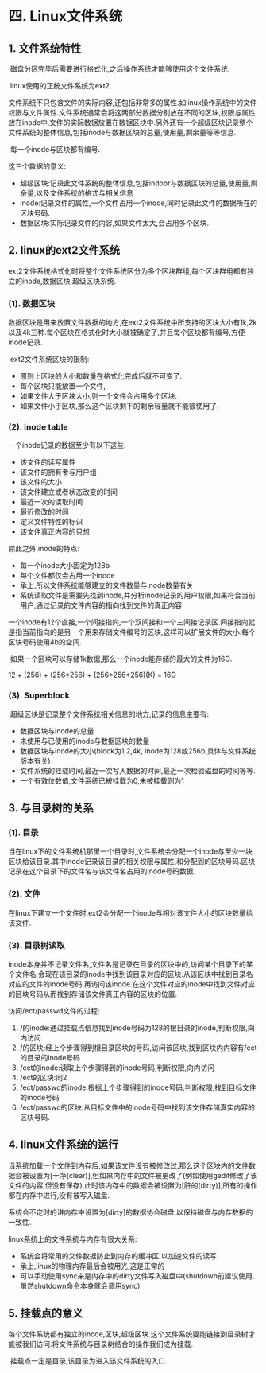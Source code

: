 # 四. Linux文件系统

## 1. 文件系统特性

​		磁盘分区完毕后需要进行格式化,之后操作系统才能够使用这个文件系统.

​		linux使用的正统文件系统为ext2.

​		文件系统不只包含文件的实际内容,还包括非常多的属性.如linux操作系统中的文件权限与文件属性.文件系统通常会将这两部分数据分别放在不同的区块,权限与属性放在inode中,文件的实际数据放置在数据区块中.另外还有一个超级区块记录整个文件系统的整体信息,包括inode与数据区块的总量,使用量,剩余量等等信息.

​		每一个inode与区块都有编号.

这三个数据的意义:

-   超级区块:记录此文件系统的整体信息,包括indoor与数据区块的总量,使用量,剩余量,以及文件系统的格式与相关信息
-   inode:记录文件的属性,一个文件占用一个inode,同时记录此文件的数据所在的区块号码.
-   数据区块:实际记录文件的内容,如果文件太大,会占用多个区块.

## 2. linux的ext2文件系统

​		ext2文件系统格式化时将整个文件系统区分为多个区块群组,每个区块群组都有独立的inode,数据区块,超级区块系统.

### (1). 数据区块

​		数据区块是用来放置文件数据的地方,在ext2文件系统中所支持的区块大小有1k,2k以及4k三种.每个区块在格式化时大小就被确定了,并且每个区块都有编号,方便inode记录.

​		ext2文件系统区块的限制:

-   原则上区块的大小和数量在格式化完成后就不可变了.
-   每个区块只能放置一个文件,
-   如果文件大于区块大小,则一个文件会占用多个区块.
-   如果文件小于区块,那么这个区块剩下的剩余容量就不能被使用了.

### (2). inode table

一个inode记录的数据至少有以下这些:

-   该文件的读写属性
-   该文件的拥有者与用户组
-   该文件的大小
-   该文件建立或者状态改变的时间
-   最近一次的读取时间
-   最近修改的时间
-   定义文件特性的标识
-   该文件真正内容的只想

除此之外,inode的特点:

-   每一个inode大小固定为128b
-   每个文件都仅会占用一个inode
-   承上,所以文件系统能够建立的文件数量与inode数量有关
-   系统读取文件是需要先找到inode,并分析inode记录的用户权限,如果符合当前用户,通过记录的文件内容的指向找到文件的真正内容

​		一个inode有12个直接,一个间接指向,一个双间接和一个三间接记录区.间接指向就是指当前指向的是另一个用来存储文件编号的区块,这样可以扩展文件的大小.每个区块号码使用4b的空间.

​		如果一个区块可以存储1k数据,那么一个inode能存储的最大的文件为16G.

12 + (256) + (256\*256) + (256\*256\*256)(K) = 16G

### (3). Superblock

​		超级区块是记录整个文件系统相关信息的地方,记录的信息主要有:

-   数据区块与inode的总量
-   未使用与已使用的inode与数据区块的数量
-   数据区块与inode的大小(block为1,2,4k, inode为128或256b,具体与文件系统版本有关)
-   文件系统的挂载时间,最近一次写入数据的时间,最近一次检验磁盘的时间等等.
-   一个有效位数值,文件系统已被挂载为0,未被挂载则为1

## 3. 与目录树的关系

### (1). 目录

​		当在linux下的文件系统机那里一个目录时,文件系统会分配一个inode与至少一块区块给该目录.其中inode记录该目录的相关权限与属性,和分配到的区块号码.区块记录在这个目录下的文件名与该文件名占用的inode号码数据.

### (2). 文件

​		在linux下建立一个文件时,ext2会分配一个inode与相对该文件大小的区块数量给该文件.

### (3). 目录树读取

​		inode本身并不记录文件名,文件名是记录在目录的区块中的,访问某个目录下的某个文件名,会现在该目录的inode中找到该目录对应的区块.从该区块中找到目录名对应的文件的inode号码,再访问该inode.在这个文件对应的inode中找到文件对应的区块号码从而找到存储该文件真正内容的区块的位置.

访问/ect/passwd文件的过程:

1.  /的inode:通过挂载点信息找到inode号码为128的根目录的inode,判断权限,向内访问
1.  /的区块:经上个步骤得到根目录区块的号码,访问该区块,找到区块内内容有/ect的目录的inode号码
1.  /ect的inode:读取上个步骤得到的inode号码,判断权限,向内访问
1.  /ect的区块:同2
1.  /ect/passwd的inode:根据上个步骤得到的inode号码,判断权限,找到目标文件的inode号码
1.  /ect/passwd的区块:从目标文件中的inode号码中找到该文件存储真实内容的区块号码.

## 4. linux文件系统的运行

​		当系统加载一个文件到内存后,如果该文件没有被修改过,那么这个区块内的文件数据会被设置为[干净(clear)],但如果内存中的文件被更改了(例如使用gedit修改了该文件的内容,但没有保存),此时该内存中的数据会被设置为[脏的(dirty)],所有的操作都在内存中进行,没有被写入磁盘.

​		系统会不定时的讲内存中设置为[dirty]的数据协会磁盘,以保持磁盘与内存数据的一致性.

linux系统上的文件系统与内存有很大关系:

-   系统会将常用的文件数据防止到内存的缓冲区,以加速文件的读写
-   承上,linux的物理内存最后会被用光,这是正常的
-   可以手动使用sync来是内存中的dirty文件写入磁盘中(shutdown前建议使用,虽然shutdown命令本身就会调用sync)

## 5. 挂载点的意义

​		每个文件系统都有独立的inode,区块,超级区块.这个文件系统要能链接到目录树才能被我们访问.将文件系统与目录树结合的操作我们成为挂载.

​		挂载点一定是目录,该目录为进入该文件系统的入口.

